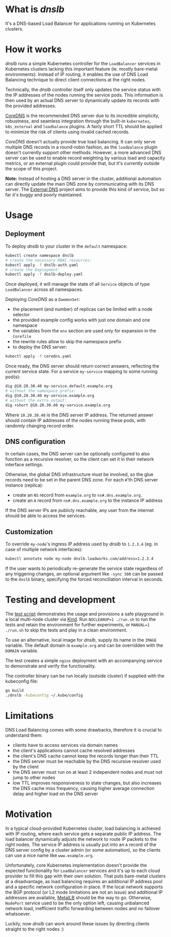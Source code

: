 # What is _dnslb_
It's a DNS-based Load Balancer for applications running on Kubernetes clusters.

# How it works

_dnslb_ runs a simple Kubernetes controller for the `LoadBalancer` services in Kubernetes clusters lacking this important feature (ie. mostly bare-metal environments). Instead of IP routing, it enables the use of DNS Load Balancing technique to direct client connections at the right nodes.

Technically, the _dnslb_ controller itself only updates the service status with the IP addresses of the nodes running the service pods. This information is then used by an actual DNS server to dynamically update its records with the provided addresses.

[CoreDNS](https://coredns.io/) is the recommended DNS server due to its incredible simplicity, robustness, and seamless integration through the built-in `kubernetes`, `k8s_external` and `loadbalance` plugins. A fairly short TTL should be applied to minimize the risk of clients using invalid cached records.

_CoreDNS_ doesn't actually provide true load balancing. It can only serve multiple DNS records in a round-robin fashion, as the `loadbalance` plugin doesn't currently support other methods. However, a more advanced DNS server can be used to enable record weighting by various load and capacity metrics, or an external plugin could provide that, but it's currently outside the scope of this project.

**Note:** Instead of hosting a DNS server in the cluster, additional automation can directly update the main DNS zone by communicating with its DNS server. The [External DNS](https://github.com/kubernetes-sigs/external-dns) project aims to provide this kind of service, but so far it's buggy and poorly maintained.

# Usage

## Deployment

To deploy _dnslb_ to your cluster in the `default` namespace:
```bash
kubectl create namespace dnslb
# create the necessary RBAC resources:
kubectl apply -f dnslb-auth.yaml
# create the Deployment:
kubectl apply -f dnslb-deploy.yaml
```
Once deployed, it will manage the state of all `Service` objects of type `LoadBalancer` across all namespaces.

Deploying _CoreDNS_ as a `DaemonSet`:
- the placement (and number) of replicas can be limited with a node selector
- the provided example config works with just one domain and one namespace
- the variables from the `env` section are used only for expansion in the `Corefile`
- the rewrite rules allow to skip the namespace prefix
- to deploy the DNS server:
```bash
kubectl apply -f coredns.yaml
```
Once ready, the DNS server should return correct answers, reflecting the current service state. For a service `my-service` mapping to some running pod(s):
```bash
dig @10.20.30.40 my-service.default.example.org
# without the namespace prefix:
dig @10.20.30.40 my-service.example.org
# without the extra output:
dig +short @10.20.30.40 my-service.example.org
```
Where `10.20.30.40` is the DNS server IP address.
The returned answer should contain IP addresses of the nodes running these pods, with randomly changing record order.

## DNS configuration

In certain cases, the DNS server can be optionally configured to also function as a recursive resolver, so the client can set it in their network interface settings.

Otherwise, the global DNS infrastructure must be involved, so the glue records need to be set in the parent DNS zone. For each `#`'th DNS server instance (replica):
- create an `NS` record from `example.org` to `ns#.dns.example.org.`
- create an `A` record from `ns#.dns.example.org` to the instance IP address

If the DNS server IPs are publicly reachable, any user from the internet should be able to access the services.

## Customization

To override `my-node`'s ingress IP address used by _dnslb_ to `1.2.3.4` (eg. in case of multiple network interfaces):
```bash
kubectl annotate node my-node dnslb.loadworks.com/address=1.2.3.4
```

If the user wants to periodically re-generate the service state regardless of any triggering changes, an optional argument like `-sync 300` can be passed to the `dnslb` binary, specifying the forced reconciliation interval in seconds.

# Testing and development

The [test script](/test/run.sh) demonstrates the usage and provisions a safe playground in a local multi-node cluster via [Kind](https://kind.sigs.k8s.io/).
Run `NOCLEANUP=1 ./run.sh` to run the tests and retain the environment for further experiments, or `MANUAL=1 ./run.sh` to skip the tests and play in a clean environment.

To use an alternative, local image for _dnslb_, supply its name in the `IMAGE` variable. The default domain is `example.org` and can be overridden with the `DOMAIN` variable.

The test creates a simple `nginx` deployment with an accompanying service to demonstrate and verify the functionality.

The controller binary can be run locally (outside cluster) if supplied with the kubeconfig file:
```sh
go build
./dnslb -kubeconfig ~/.kube/config
```

# Limitations

DNS Load Balancing comes with some drawbacks, therefore it is crucial to understand them:
- clients have to access services via domain names
- the client's applications cannot cache resolved addresses
- the client's DNS cache cannot keep the records longer than their TTL
- the DNS server must be reachable by the DNS recursive resolver used by the client
- the DNS server must run on at least 2 independent nodes and must not jump to other nodes
- low TTL improves responsiveness to state changes, but also increases the DNS cache miss frequency, causing higher average connection delay and higher load on the DNS server

# Motivation

In a typical cloud-provided Kubernetes cluster, load balancing is achieved with IP routing, where each service gets a separate public IP address. The load balancer dynamically adjusts the network to route IP packets to the right nodes. The service IP address is usually put into an `A` record of the DNS server config by a cluster admin (or some automation), so the clients can use a nice name like `www.example.org`.

Unfortunately, core Kubernetes implementation doesn't provide the expected functionality for `LoadBalancer` services and it's up to each cloud provider to fill this gap with their own solution. That puts bare-metal clusters at a disadvantage, as load balancing requires an additional IP address pool and a specific network configuration in place. If the local network supports the BGP protocol (or L2 mode limitations are not an issue) and additional IP addresses are available, [MetalLB](https://metallb.universe.tf/) should be the way to go. Otherwise, `NodePort` service used to be the only option left, causing unbalanced network load, inefficient traffic forwarding between nodes and no failover whatsoever.

Luckily, now _dnslb_ can work around these issues by directing clients straight to the right nodes :)
